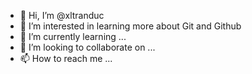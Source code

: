 - 👋 Hi, I’m @xltranduc
- 👀 I’m interested in learning more about Git and Github
- 🌱 I’m currently learning ...
- 💞️ I’m looking to collaborate on ...
- 📫 How to reach me ...

<!---
xltranduc/xltranduc is a ✨ special ✨ repository because its `README.md` (this file) appears on your GitHub profile.
You can click the Preview link to take a look at your changes.
--->
